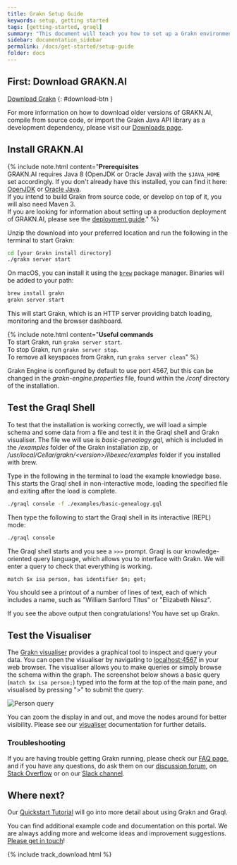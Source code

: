 ```yaml
---
title: Grakn Setup Guide
keywords: setup, getting started
tags: [getting-started, graql]
summary: "This document will teach you how to set up a Grakn environment, start it up and load a simple example."
sidebar: documentation_sidebar
permalink: /docs/get-started/setup-guide
folder: docs
---
```


## First: Download GRAKN.AI

[Download Grakn](https://grakn.ai/download/latest)
{: #download-btn }

For more information on how to download older versions of GRAKN.AI, compile from source code, or import the Grakn Java API library as a development dependency, please visit our [Downloads page](../resources/downloads).

## Install GRAKN.AI
{% include note.html content="**Prerequisites**   <br />
GRAKN.AI requires Java 8 (OpenJDK or Oracle Java) with the `$JAVA_HOME` set accordingly. If you don't already have this installed, you can find it here: [OpenJDK](http://openjdk.java.net/install/) or [Oracle Java](http://www.oracle.com/technetwork/java/javase/downloads/jdk8-downloads-2133151.html).
<br />
If you intend to build Grakn from source code, or develop on top of it, you will also need Maven 3.
<br />
If you are looking for information about setting up a production deployment of GRAKN.AI, please see the [deployment guide](./grakn-server)." %}

Unzip the download into your preferred location and run the following in the terminal to start Grakn:

```bash
cd [your Grakn install directory]
./grakn server start
```
On macOS, you can install it using the [`brew`](https://brew.sh/) package manager. Binaries will be added to your path:
```bash
brew install grakn
grakn server start
```

This will start Grakn, which is an HTTP server providing batch loading, monitoring and the browser dashboard.

{% include note.html content="**Useful commands**  <br />
To start Grakn, run `grakn server start`.   
To stop Grakn, run `grakn server stop`.    
To remove all keyspaces from Grakn, run `grakn server clean`" %}

Grakn Engine is configured by default to use port 4567, but this can be changed in the *grakn-engine.properties* file, found within the */conf* directory of the installation.

## Test the Graql Shell

To test that the installation is working correctly, we will load a simple schema and some data from a file and test it in the Graql shell and Grakn visualiser. The file we will use is *basic-genealogy.gql*, which is included in the */examples* folder of the Grakn installation zip, or */usr/local/Cellar/grakn/\<version\>/libexec/examples* folder if you installed with brew.

Type in the following in the terminal to load the example knowledge base. This starts the Graql shell in non-interactive mode, loading the specified file and exiting after the load is complete.

```bash
./graql console -f ./examples/basic-genealogy.gql
```

Then type the following to start the Graql shell in its interactive (REPL) mode:

```bash
./graql console
```

The Graql shell starts and you see a `>>>` prompt. Graql is our knowledge-oriented query language, which allows you to interface with Grakn. We will enter a query to check that everything is working.

```graql   
match $x isa person, has identifier $n; get;
```

You should see a printout of a number of lines of text, each of which includes a name, such as "William Sanford Titus" or "Elizabeth Niesz".

If you see the above output then congratulations! You have set up Grakn.

## Test the Visualiser

The [Grakn visualiser](../visualisation-dashboard/visualiser) provides a graphical tool to inspect and query your data. You can open the visualiser by navigating to [localhost:4567](http://localhost:4567) in your web browser. The visualiser allows you to make queries or simply browse the schema within the graph. The screenshot below shows a basic query (`match $x isa person;`) typed into the form at the top of the main pane, and visualised by pressing ">" to submit the query:

![Person query](/images/match-$x-isa-person.png)

You can zoom the display in and out, and move the nodes around for better visibility. Please see our [visualiser](../visualisation-dashboard/visualiser) documentation for further details.

### Troubleshooting  
If you are having trouble getting Grakn running, please check our [FAQ page](../resources/faq), and if you have any questions, do ask them on our [discussion forum](http://discuss.grakn.ai), on [Stack Overflow](http://stackoverflow.com) or on our [Slack channel](https://grakn.ai/slack.html).


## Where next?
Our [Quickstart Tutorial](./quickstart-tutorial) will go into more detail about using Grakn and Graql.

You can find additional example code and documentation on this portal. We are always adding more and welcome ideas and improvement suggestions. [Please get in touch](https://grakn.ai/community)!

{% include track_download.html %}
